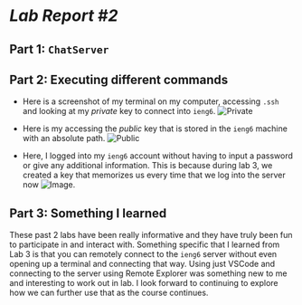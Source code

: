 # *Lab Report #2*

## Part 1: `ChatServer`

## Part 2: Executing different commands
- Here is a screenshot of my terminal on my computer, accessing `.ssh` and looking at my *private* key to connect into `ieng6`. ![Private](something.png)

- Here is my accessing the *public* key that is stored in the `ieng6` machine with an absolute path. ![Public](something.png)


- Here, I logged into my `ieng6` account without having to input a password or give any additional information. This is because during lab 3, we created a key that memorizes us every time that we log into the server now ![Image](something.png).


## Part 3: Something I learned
These past 2 labs have been really informative and they have truly been fun to participate in and interact with. Something specific that I learned from Lab 3 is that you can remotely connect to the `ieng6` server without even opening up a terminal and connecting that way. Using just VSCode and connecting to the server using Remote Explorer was something new to me and interesting to work out in lab. I look forward to continuing to explore how we can further use that as the course continues. 
